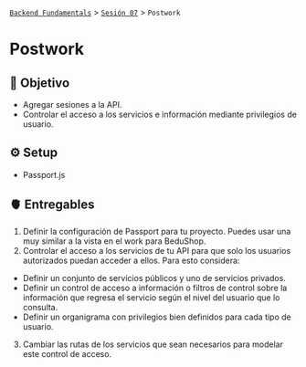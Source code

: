 [`Backend Fundamentals`](../../README.md) > [`Sesión 07`](../README.md) > `Postwork`

# Postwork

## 🎯 Objetivo

- Agregar sesiones a la API.
- Controlar el acceso a los servicios e información mediante privilegios de usuario.

## ⚙️ Setup

- Passport.js

## 🫀 Entregables

1. Definir la configuración de Passport para tu proyecto. Puedes usar una muy similar a la vista en el work para BeduShop.
2. Controlar el acceso a los servicios de tu API para que solo los usuarios autorizados puedan acceder a ellos. Para esto considera:
 - Definir un conjunto de servicios públicos y uno de servicios privados.
 - Definir un control de acceso a información o filtros de control sobre la información que regresa el servicio según el nivel del usuario que lo consulta.
 - Definir un organigrama con privilegios bien definidos para cada tipo de usuario.
3. Cambiar las rutas de los servicios que sean necesarios para modelar este control de acceso.





